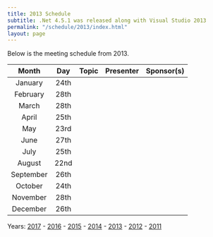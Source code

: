```yaml
---
title: 2013 Schedule
subtitle: .Net 4.5.1 was released along with Visual Studio 2013
permalink: "/schedule/2013/index.html"
layout: page
---
```


Below is the meeting schedule from 2013.

|   Month   |  Day |      Topic      | Presenter | Sponsor(s) |
|:---------:|:----:|:---------------:|:---------:|:----------:|
| January   | 24th | | | |
| February  | 28th | | | |
| March     | 28th | | | |
| April     | 25th | | | |
| May       | 23rd | | | |
| June      | 27th | | | |
| July      | 25th | | | |
| August    | 22nd | | | |
| September | 26th | | | |
| October   | 24th | | | |
| November  | 28th | | | |
| December  | 26th | | | |

Years: [2017](/schedule) - [2016](/schedule/2016) - [2015](/schedule/2015) - [2014](/schedule/2014) - [2013](/schedule/2013) - [2012](/schedule/2012) - [2011](/schedule/2011)
